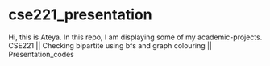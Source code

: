 # cse221_presentation
Hi, this is Ateya. In this repo, I am displaying some of my academic-projects. 
CSE221 || Checking bipartite using bfs and graph colouring || Presentation_codes

